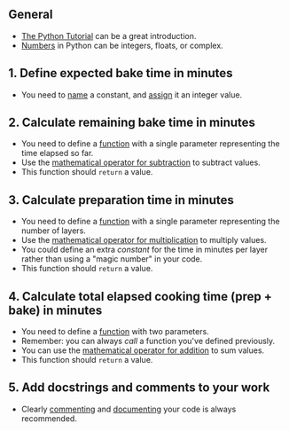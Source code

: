 ## General

- [The Python Tutorial](https://docs.python.org/3/tutorial/introduction.html) can be a great introduction.
- [Numbers](https://docs.python.org/3/tutorial/introduction.html#numbers) in Python can be integers, floats, or complex.

## 1. Define expected bake time in minutes

- You need to [name](https://realpython.com/python-variables/) a constant, and [assign](https://docs.python.org/3/reference/simple_stmts.html#grammar-token-assignment-stmt) it an integer value.

## 2. Calculate remaining bake time in minutes

- You need to define a [function](https://docs.python.org/3/tutorial/controlflow.html#defining-functions) with a single parameter representing the time elapsed so far.
- Use the [mathematical operator for subtraction](https://docs.python.org/3/tutorial/introduction.html#numbers) to subtract values.
- This function should `return` a value.

## 3. Calculate preparation time in minutes

- You need to define a [function](https://docs.python.org/3/tutorial/controlflow.html#defining-functions) with a single parameter representing the number of layers.
- Use the [mathematical operator for multiplication](https://docs.python.org/3/tutorial/introduction.html#numbers) to multiply values.
- You could define an extra _constant_ for the time in minutes per layer rather than using a "magic number" in your code.
- This function should `return` a value.

## 4. Calculate total elapsed cooking time (prep + bake) in minutes

- You need to define a [function](https://docs.python.org/3/tutorial/controlflow.html#defining-functions) with two parameters.
- Remember: you can always _call_ a function you've defined previously.
- You can use the [mathematical operator for addition](https://docs.python.org/3/tutorial/introduction) to sum values.
- This function should `return` a value.

## 5. Add docstrings and comments to your work

- Clearly [commenting](https://realpython.com/python-comments-guide/) and [documenting](https://docs.python.org/3/tutorial/controlflow.html#tut-docstrings) your code is always recommended.
